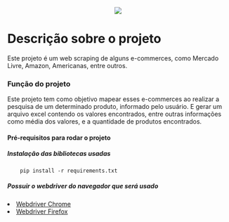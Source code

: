 <p align="center">
    <img src="http://img.shields.io/static/v1?label=STATUS&message=EM%20DESNVOLVIMENTO&color=GREEN&style=for-the-badge" algin="center"/>
</p>

# Descrição sobre o projeto
<p>Este projeto é um web scraping de alguns e-commerces, como Mercado Livre, Amazon, Americanas, entre outros.</p>

### Função do projeto
<p>Este projeto tem como objetivo mapear esses e-commerces ao realizar a pesquisa de um determinado produto, informado pelo usuário. E gerar um arquivo excel contendo os valores encontrados, entre outras informações como média dos valores, e a quantidade de produtos encontrados.</p>

#### Pré-requisitos para rodar o projeto
##### Instalação das bibliotecas usadas
        pip install -r requirements.txt
##### Possuir o webdriver do navegador que será usado
<li><a href="https://chromedriver.chromium.org/downloads" target="_blank">Webdriver Chrome</a></li>
<li><a href="https://github.com/mozilla/geckodriver/releases" target="_blank">Webdriver Firefox</a></li>
